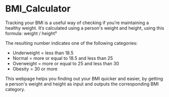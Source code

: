 # BMI_Calculator
Tracking your BMI is a useful way of checking if you’re maintaining a healthy weight.
It’s calculated using a person's weight and height, using this formula: weight / height²

The resulting number indicates one of the following categories:
* Underweight = less than 18.5
* Normal = more or equal to 18.5 and less than 25
* Overweight = more or equal to 25 and less than 30
* Obesity = 30 or more

This webpage helps you finding out your BMI quicker and easier, by getting a person's weight and height as input and outputs the corresponding BMI category.

